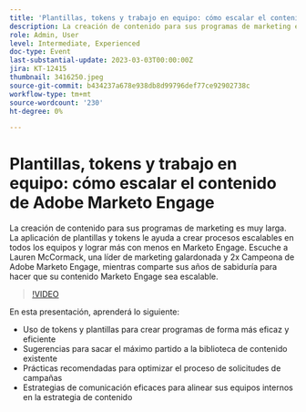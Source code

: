 ```yaml
---
title: 'Plantillas, tokens y trabajo en equipo: cómo escalar el contenido de Adobe Marketo Engage'
description: La creación de contenido para sus programas de marketing es muy larga. La aplicación de plantillas y tokens le ayuda a crear procesos escalables en todos los equipos y lograr más con menos en Marketo Engage. Escuche a Lauren McCormack, una líder de marketing galardonada y 2x Campeona de Adobe Marketo Engage, mientras comparte sus años de sabiduría para hacer que su contenido Marketo Engage sea escalable. En esta presentación, aprenderá:- Uso de tokens y plantillas para crear programas de forma más eficaz y eficiente- Sugerencias para sacar el máximo partido a la biblioteca de contenido existente- Prácticas recomendadas para optimizar el proceso de solicitud de campañas- Estrategias de comunicación eficaces para alinear a sus equipos internos en la estrategia de contenido
role: Admin, User
level: Intermediate, Experienced
doc-type: Event
last-substantial-update: 2023-03-03T00:00:00Z
jira: KT-12415
thumbnail: 3416250.jpeg
source-git-commit: b434237a678e938db8d99796def77ce92902738c
workflow-type: tm+mt
source-wordcount: '230'
ht-degree: 0%

---
```



# Plantillas, tokens y trabajo en equipo: cómo escalar el contenido de Adobe Marketo Engage

La creación de contenido para sus programas de marketing es muy larga. La aplicación de plantillas y tokens le ayuda a crear procesos escalables en todos los equipos y lograr más con menos en Marketo Engage. Escuche a Lauren McCormack, una líder de marketing galardonada y 2x Campeona de Adobe Marketo Engage, mientras comparte sus años de sabiduría para hacer que su contenido Marketo Engage sea escalable.

>[!VIDEO](https://video.tv.adobe.com/v/3416250/?quality=12&learn=on)

En esta presentación, aprenderá lo siguiente:

- Uso de tokens y plantillas para crear programas de forma más eficaz y eficiente
- Sugerencias para sacar el máximo partido a la biblioteca de contenido existente
- Prácticas recomendadas para optimizar el proceso de solicitudes de campañas
- Estrategias de comunicación eficaces para alinear sus equipos internos en la estrategia de contenido